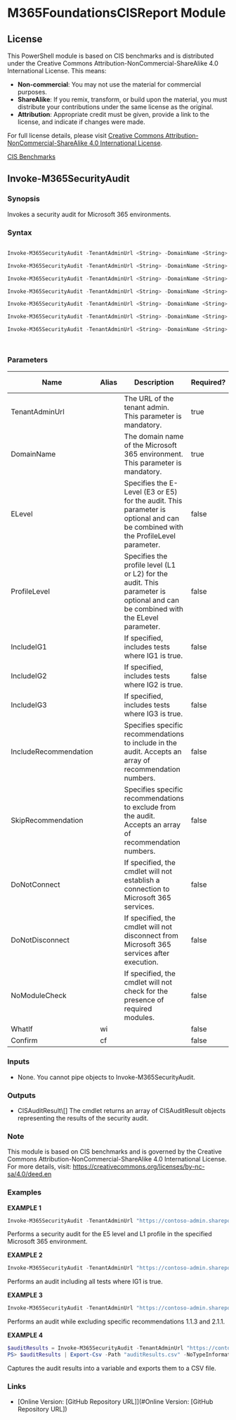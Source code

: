 # M365FoundationsCISReport Module

## License

This PowerShell module is based on CIS benchmarks and is distributed under the Creative Commons Attribution-NonCommercial-ShareAlike 4.0 International License. This means:

- **Non-commercial**: You may not use the material for commercial purposes.
- **ShareAlike**: If you remix, transform, or build upon the material, you must distribute your contributions under the same license as the original.
- **Attribution**: Appropriate credit must be given, provide a link to the license, and indicate if changes were made.

For full license details, please visit [Creative Commons Attribution-NonCommercial-ShareAlike 4.0 International License](https://creativecommons.org/licenses/by-nc-sa/4.0/deed.en).

[CIS Benchmarks](https://www.cisecurity.org/cis-benchmarks)

## Invoke-M365SecurityAudit
### Synopsis
Invokes a security audit for Microsoft 365 environments.
### Syntax
```powershell

Invoke-M365SecurityAudit -TenantAdminUrl <String> -DomainName <String> [-DoNotConnect] [-DoNotDisconnect] [-NoModuleCheck] [-WhatIf] [-Confirm] [<CommonParameters>]

Invoke-M365SecurityAudit -TenantAdminUrl <String> -DomainName <String> [-ELevel <String>] [-ProfileLevel <String>] [-DoNotConnect] [-DoNotDisconnect] [-NoModuleCheck] [-WhatIf] [-Confirm] [<CommonParameters>]

Invoke-M365SecurityAudit -TenantAdminUrl <String> -DomainName <String> [-IncludeIG1] [-DoNotConnect] [-DoNotDisconnect] [-NoModuleCheck] [-WhatIf] [-Confirm] [<CommonParameters>]

Invoke-M365SecurityAudit -TenantAdminUrl <String> -DomainName <String> [-IncludeIG2] [-DoNotConnect] [-DoNotDisconnect] [-NoModuleCheck] [-WhatIf] [-Confirm] [<CommonParameters>]

Invoke-M365SecurityAudit -TenantAdminUrl <String> -DomainName <String> [-IncludeIG3] [-DoNotConnect] [-DoNotDisconnect] [-NoModuleCheck] [-WhatIf] [-Confirm] [<CommonParameters>]

Invoke-M365SecurityAudit -TenantAdminUrl <String> -DomainName <String> [-IncludeRecommendation <String[]>] [-DoNotConnect] [-DoNotDisconnect] [-NoModuleCheck] [-WhatIf] [-Confirm] [<CommonParameters>]

Invoke-M365SecurityAudit -TenantAdminUrl <String> -DomainName <String> [-SkipRecommendation <String[]>] [-DoNotConnect] [-DoNotDisconnect] [-NoModuleCheck] [-WhatIf] [-Confirm] [<CommonParameters>]




```
### Parameters
| Name  | Alias  | Description | Required? | Pipeline Input | Default Value |
| - | - | - | - | - | - |
| <nobr>TenantAdminUrl</nobr> |  | The URL of the tenant admin. This parameter is mandatory. | true | false |  |
| <nobr>DomainName</nobr> |  | The domain name of the Microsoft 365 environment. This parameter is mandatory. | true | false |  |
| <nobr>ELevel</nobr> |  | Specifies the E-Level \(E3 or E5\) for the audit. This parameter is optional and can be combined with the ProfileLevel parameter. | false | false |  |
| <nobr>ProfileLevel</nobr> |  | Specifies the profile level \(L1 or L2\) for the audit. This parameter is optional and can be combined with the ELevel parameter. | false | false |  |
| <nobr>IncludeIG1</nobr> |  | If specified, includes tests where IG1 is true. | false | false | False |
| <nobr>IncludeIG2</nobr> |  | If specified, includes tests where IG2 is true. | false | false | False |
| <nobr>IncludeIG3</nobr> |  | If specified, includes tests where IG3 is true. | false | false | False |
| <nobr>IncludeRecommendation</nobr> |  | Specifies specific recommendations to include in the audit. Accepts an array of recommendation numbers. | false | false |  |
| <nobr>SkipRecommendation</nobr> |  | Specifies specific recommendations to exclude from the audit. Accepts an array of recommendation numbers. | false | false |  |
| <nobr>DoNotConnect</nobr> |  | If specified, the cmdlet will not establish a connection to Microsoft 365 services. | false | false | False |
| <nobr>DoNotDisconnect</nobr> |  | If specified, the cmdlet will not disconnect from Microsoft 365 services after execution. | false | false | False |
| <nobr>NoModuleCheck</nobr> |  | If specified, the cmdlet will not check for the presence of required modules. | false | false | False |
| <nobr>WhatIf</nobr> | wi |  | false | false |  |
| <nobr>Confirm</nobr> | cf |  | false | false |  |
### Inputs
 - None. You cannot pipe objects to Invoke-M365SecurityAudit.

### Outputs
 - CISAuditResult\\[\] The cmdlet returns an array of CISAuditResult objects representing the results of the security audit.

### Note
This module is based on CIS benchmarks and is governed by the Creative Commons Attribution-NonCommercial-ShareAlike 4.0 International License. For more details, visit: https://creativecommons.org/licenses/by-nc-sa/4.0/deed.en

### Examples
**EXAMPLE 1**
```powershell
Invoke-M365SecurityAudit -TenantAdminUrl "https://contoso-admin.sharepoint.com" -DomainName "contoso.com" -ELevel "E5" -ProfileLevel "L1"
```
Performs a security audit for the E5 level and L1 profile in the specified Microsoft 365 environment.

**EXAMPLE 2**
```powershell
Invoke-M365SecurityAudit -TenantAdminUrl "https://contoso-admin.sharepoint.com" -DomainName "contoso.com" -IncludeIG1
```
Performs an audit including all tests where IG1 is true.

**EXAMPLE 3**
```powershell
Invoke-M365SecurityAudit -TenantAdminUrl "https://contoso-admin.sharepoint.com" -DomainName "contoso.com" -SkipRecommendation '1.1.3', '2.1.1'
```
Performs an audit while excluding specific recommendations 1.1.3 and 2.1.1.

**EXAMPLE 4**
```powershell
$auditResults = Invoke-M365SecurityAudit -TenantAdminUrl "https://contoso-admin.sharepoint.com" -DomainName "contoso.com"
PS> $auditResults | Export-Csv -Path "auditResults.csv" -NoTypeInformation
```
Captures the audit results into a variable and exports them to a CSV file.

### Links

 - [Online Version: [GitHub Repository URL]](#Online Version: [GitHub Repository URL])
